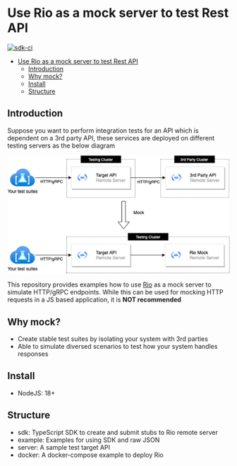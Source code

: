 # Use Rio as a mock server to test Rest API

[![sdk-ci](https://github.com/hungdv136/rio-js/actions/workflows/ci.yml/badge.svg)](https://github.com/hungdv136/rio-js/actions/workflows/ci.yml)

- [Use Rio as a mock server to test Rest API](#use-rio-as-a-mock-server-to-test-rest-api)
  - [Introduction](#introduction)
  - [Why mock?](#why-mock)
  - [Install](#install)
  - [Structure](#structure)

## Introduction

Suppose you want to perform integration tests for an API which is dependent on a 3rd party API, these services are deployed on different testing servers as the below diagram

![Component](docs/component.png)

This repository provides examples how to use [Rio](https://github.com/hungdv136/rio) as a mock server to simulate HTTP/gRPC endpoints. While this can be used for mocking HTTP requests in a JS based application, it is **NOT recommended** 

## Why mock?

- Create stable test suites by isolating your system with 3rd parties
- Able to simulate diversed scenarios to test how your system handles responses

## Install

- NodeJS: 18+

## Structure

- sdk: TypeScript SDK to create and submit stubs to Rio remote server
- example: Examples for using SDK and raw JSON
- server: A sample test target API
- docker: A docker-compose example to deploy Rio